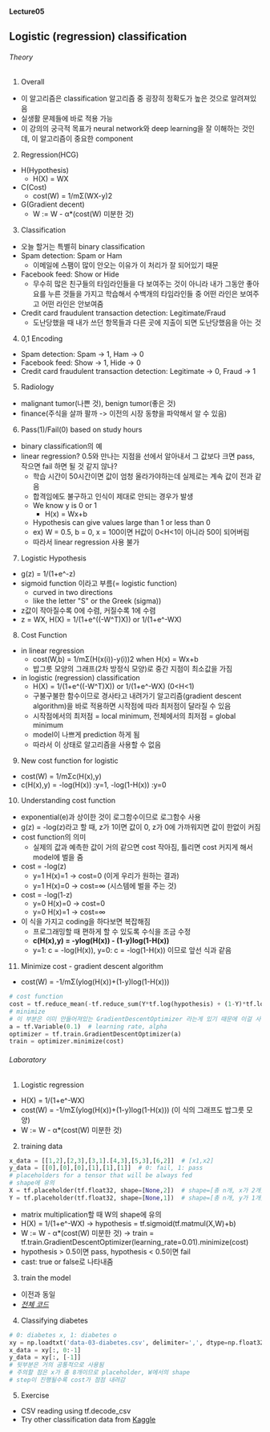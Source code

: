 #### Lecture05
## Logistic (regression) classification

###### Theory
1. Overall
  - 이 알고리즘은 classification 알고리즘 중 굉장히 정확도가 높은 것으로 알려져있음
  - 실생활 문제들에 바로 적용 가능
  - 이 강의의 궁극적 목표가 neural network와 deep learning을 잘 이해하는 것인데, 이 알고리즘이 중요한 component
2. Regression(HCG)
  - H(Hypothesis)
    + H(X) = WX
  - C(Cost)
    + cost(W) = 1/mΣ(WX-y)2
  - G(Gradient decent)
    + W := W - α*(cost(W) 미분한 것)
3. Classification
  - 오늘 할거는 특별히 binary classification
  - Spam detection: Spam or Ham
    + 이메일에 스팸이 많이 안오는 이유가 이 처리가 잘 되어있기 때문
  - Facebook feed: Show or Hide
    + 무수히 많은 친구들의 타임라인들을 다 보여주는 것이 아니라 내가 그동안 좋아요를 누른 것들을 가지고 학습해서 수백개의 타임라인들 중 어떤 라인은 보여주고 어떤 라인은 안보여줌
  - Credit card fraudulent transaction detection: Legitimate/Fraud
    + 도난당했을 때 내가 쓰던 항목들과 다른 곳에 지출이 되면 도난당했음을 아는 것
4. 0,1 Encoding
  - Spam detection: Spam -> 1, Ham -> 0
  - Facebook feed: Show -> 1, Hide -> 0
  - Credit card fraudulent transaction detection: Legitimate -> 0, Fraud -> 1
5. Radiology
  - malignant tumor(나쁜 것), benign tumor(좋은 것)
  - finance(주식을 살까 팔까 -> 이전의 시장 동향을 파악해서 알 수 있음)
6. Pass(1)/Fail(0) based on study hours
  - binary classification의 예
  - linear regression? 0.5와 만나는 지점을 선에서 알아내서 그 값보다 크면 pass, 작으면 fail 하면 될 것 같지 않나?
    + 학습 시간이 50시간이면 값이 엄청 올라가야하는데 실제로는 계속 값이 전과 같음
    + 합격임에도 불구하고 인식이 제대로 안되는 경우가 발생
    + We know y is 0 or 1
      * H(x) = Wx+b
    + Hypothesis can give values large than 1 or less than 0
    + ex) W = 0.5, b = 0, x = 100이면 H값이 0<H<1이 아니라 50이 되어버림
    + 따라서 linear regression 사용 불가
7. Logistic Hypothesis
  - g(z) = 1/(1+e^-z)
  - sigmoid function 이라고 부름(= logistic function)
    + curved in two directions
    + like the letter "S" or the Greek (sigma))
  - z값이 작아질수록 0에 수렴, 커질수록 1에 수렴
  - z = WX, H(X) = 1/(1+e^((-W^T)X)) or 1/(1+e^-WX)
8. Cost Function
  - in linear regression
    + cost(W,b) = 1/mΣ(H(x(i))-y(i))2 when H(x) = Wx+b
    + 밥그릇 모양의 그래프(2차 방정식 모양)로 중간 지점이 최소값을 가짐
  - in logistic (regression) classification
    + H(X) = 1/(1+e^((-W^T)X)) or 1/(1+e^-WX) (0<H<1)
    + 구불구불한 함수이므로 경사타고 내려가기 알고리즘(gradient descent algorithm)을 바로 적용하면 시작점에 따라 최저점이 달라질 수 있음
    + 시작점에서의 최저점 = local minimum, 전체에서의 최저점 = global minimum
    + model이 나쁘게 prediction 하게 됨
    + 따라서 이 상태로 알고리즘을 사용할 수 없음
9. New cost function for logistic
  - cost(W) = 1/mΣc(H(x),y)
  - c(H(x),y) = -log(H(x)) :y=1, -log(1-H(x)) :y=0
10. Understanding cost function
  - exponential(e)과 상이한 것이 로그함수이므로 로그함수 사용
  - g(z) = -log(z)라고 할 때, z가 1이면 값이 0, z가 0에 가까워지면 값이 한없이 커짐
  - cost function의 의미
    + 실제의 값과 예측한 값이 거의 같으면 cost 작아짐, 틀리면 cost 커지게 해서 model에 벌을 줌
  - cost = -log(z)
    + y=1 H(x)=1 -> cost=0 (이게 우리가 원하는 결과)
    + y=1 H(x)=0 -> cost=∞ (시스템에 벌을 주는 것)
  - cost = -log(1-z)
    + y=0 H(x)=0 -> cost=0
    + y=0 H(x)=1 -> cost=∞
  - 이 식을 가지고 coding을 하다보면 복잡해짐
    + 프로그래밍할 때 편하게 할 수 있도록 수식을 조금 수정
    + **c(H(x),y) = -ylog(H(x)) - (1-y)log(1-H(x))**
    + y=1: c = -log(H(x)), y=0: c = -log(1-H(x)) 이므로 앞선 식과 같음
11. Minimize cost - gradient descent algorithm
  - cost(W) = -1/mΣ(ylog(H(x))+(1-y)log(1-H(x)))
  ```python
  # cost function
  cost = tf.reduce_mean(-tf.reduce_sum(Y*tf.log(hypothesis) + (1-Y)*tf.log(1-hypothesis)))
  # minimize
  # 이 부분은 이미 만들어져있는 GradientDescentOptimizer 라는게 있기 때문에 이걸 사용해서 그대로 하면 됨
  a = tf.Variable(0.1)  # learning rate, alpha
  optimizer = tf.train.GradientDescentOptimizer(a)
  train = optimizer.minimize(cost)
  ```

###### Laboratory
1. Logistic regression
  - H(X) = 1/(1+e^-WX)
  - cost(W) = -1/mΣ(ylog(H(x))+(1-y)log(1-H(x))) (이 식의 그래프도 밥그릇 모양)
  - W := W - α*(cost(W) 미분한 것)
2. training data
  ```python
  x_data = [[1,2],[2,3],[3,1].[4,3],[5,3],[6,2]]  # [x1,x2]
  y_data = [[0],[0],[0],[1],[1],[1]]  # 0: fail, 1: pass
  # placeholders for a tensor that will be always fed
  # shape에 유의
  X = tf.placeholder(tf.float32, shape=[None,2])  # shape=[총 n개, x가 2개]
  Y = tf.placeholder(tf.float32, shape=[None,1])  # shape=[총 n개, y가 1개]
  ```
  - matrix multiplication할 때 W의 shape에 유의
  - H(X) = 1/(1+e^-WX) -> hypothesis = tf.sigmoid(tf.matmul(X,W)+b)
  - W := W - α*(cost(W) 미분한 것) -> train = tf.train.GradientDescentOptimizer(learning_rate=0.01).minimize(cost)
  - hypothesis > 0.5이면 pass, hypothesis < 0.5이면 fail
  - cast: true or false로 나타내줌
3. train the model
  - 이전과 동일
  - *[전체 코드](https://github.com/hunkim/DeepLearningZeroToAll/blob/master/lab-05-01-logistic_regression.py)*
4. Classifying diabetes
  ```python
  # 0: diabetes x, 1: diabetes o
  xy = np.loadtxt('data-03-diabetes.csv', delimiter=',', dtype=np.float32)
  x_data = xy[:, 0:-1]
  y_data = xy[:, [-1]]
  # 뒷부분은 거의 공통적으로 사용됨
  # 주의할 점은 x가 총 8개이므로 placeholder, W에서의 shape
  # step이 진행될수록 cost가 점점 내려감
  ```
5. Exercise
  - CSV reading using tf.decode_csv
  - Try other classification data from [Kaggle](https://www.kaggle.com)

